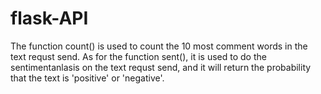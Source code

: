 # flask-API
The function count() is used to count the 10 most comment words in the text requst send. 
As for the function sent(), it is used to do the sentimentanlasis on the text requst send, and it will return the probability that the text is 'positive' or 'negative'.
